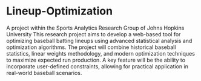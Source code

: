 # Lineup-Optimization
A project within the Sports Analytics Research Group of Johns Hopkins University 
This research project aims to develop a web-based tool for optimizing baseball batting lineups using advanced statistical analysis and optimization algorithms.
The project will combine historical baseball statistics, linear weights methodology, and modern optimization techniques to maximize expected run production.
A key feature will be the ability to incorporate user-defined constraints, allowing for practical application in real-world baseball scenarios.
